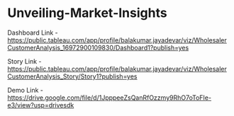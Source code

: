 # Unveiling-Market-Insights


Dashboard Link -https://public.tableau.com/app/profile/balakumar.jayadevar/viz/WholesalerCustomerAnalysis_16972900109830/Dashboard1?publish=yes

Story Link -https://public.tableau.com/app/profile/balakumar.jayadevar/viz/WholesalerCustomerAnalysis_Story/Story1?publish=yes

Demo Link -https://drive.google.com/file/d/1JpppeeZsQanRfOzzmy9RhO7oToFIe-e3/view?usp=drivesdk
